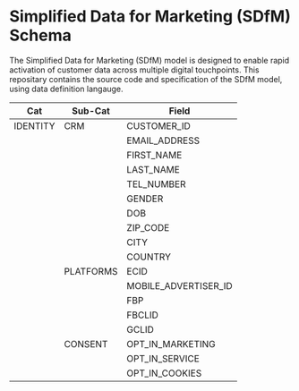 # Simplified Data for Marketing (SDfM) Schema

The Simplified Data for Marketing (SDfM) model is designed to enable rapid activation of customer data across multiple digital touchpoints. This repositary contains the source code and specification of the SDfM model, using data definition langauge.

| Cat      | Sub-Cat   | Field                  |
| -------- | --------- | ---------------------- |
| IDENTITY | CRM       | CUSTOMER\_ID           |
|          |           | EMAIL\_ADDRESS         |
|          |           | FIRST\_NAME            |
|          |           | LAST\_NAME             |
|          |           | TEL\_NUMBER            |
|          |           | GENDER                 |
|          |           | DOB                    |
|          |           | ZIP\_CODE              |
|          |           | CITY                   |
|          |           | COUNTRY                |
|          | PLATFORMS | ECID                   |
|          |           | MOBILE\_ADVERTISER\_ID |
|          |           | FBP                    |
|          |           | FBCLID                 |
|          |           | GCLID                  |
|          | CONSENT   | OPT\_IN\_MARKETING     |
|          |           | OPT\_IN\_SERVICE       |
|          |           | OPT\_IN\_COOKIES       |
